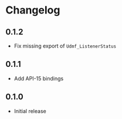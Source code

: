 # Changelog

## 0.1.2

- Fix missing export of `Udmf_ListenerStatus`

## 0.1.1

- Add API-15 bindings

## 0.1.0 

- Initial release
